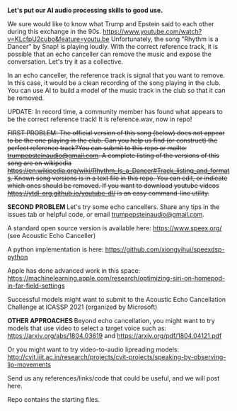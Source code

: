 <b>Let's put our AI audio processing skills to good use.</b>

We sure would like to know what Trump and Epstein said to each other during this exchange in the 90s. https://www.youtube.com/watch?v=KLcfpU2cubo&feature=youtu.be
Unfortunately, the song "Rhythm is a Dancer" by Snap! is playing loudly. With the correct reference track, it is possible that an echo canceller can remove the music and expose the conversation. Let's try it as a collective.

In an echo canceller, the reference track is signal that you want to remove. In this case, it would be a clean recording of the song playing in the club. You can use AI to build a model of the music track in the club so that it can be removed. 

UPDATE: In record time, a community member has found what appears to be the correct reference track! It is reference.wav, now in repo! 

<del> FIRST PROBLEM: The official version of this song (below) does not appear to be the one playing in the club.  Can you help us find (or construct) the perfect reference track?You can submit to this repo or mailto: trumpepsteinaudio@gmail.com. A complete listing of the versions of this song are on wikipedia https://en.wikipedia.org/wiki/Rhythm_Is_a_Dancer#Track_listing_and_formats. Known song versions is in a text file in this repo. You can edit, or indicate which ones should be removed. If you want to download youtube videos https://ytdl-org.github.io/youtube-dl/ is an easy command-line utility. </del>

<b> SECOND PROBLEM </b> Let's try some echo cancellers. 
Share any tips in the issues tab or helpful code, or email trumpepsteinaudio@gmail.com.

A standard open source version is available here: https://www.speex.org/ (see Acoustic Echo Canceller)

A python implementation is here: https://github.com/xiongyihui/speexdsp-python

Apple has done advanced work in this space: https://machinelearning.apple.com/research/optimizing-siri-on-homepod-in-far-field-settings

Successful models might want to submit to the Acoustic Echo Cancellation Challenge at ICASSP 2021 (organized by Microsoft)

<b> OTHER APPROACHES </b> 
Beyond echo cancellation, you might want to try models that use video to select a target voice such as:
https://arxiv.org/abs/1804.03619 and https://arxiv.org/pdf/1804.04121.pdf

Or you might want to try video-to-audio lipreading models:
http://cvit.iiit.ac.in/research/projects/cvit-projects/speaking-by-observing-lip-movements

Send us any references/links/code that could be useful, and we will post here.

Repo contains the starting files.
